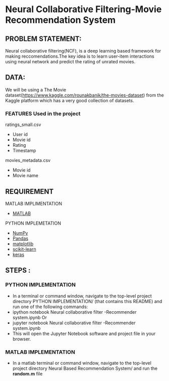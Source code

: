 # Neural Collaborative Filtering-Movie Recommendation System

## PROBLEM STATEMENT:
Neural collaborative filtering(NCF), is a deep learning based framework for making reccomendations.The key idea is to learn user-item interactions using neural network
and predict the rating of unrated movies.

## DATA:
We will be using a The Movie dataset(https://www.kaggle.com/rounakbanik/the-movies-dataset) from the Kaggle platform which has a very good collection of datasets.

### FEATURES Used in the project

ratings_small.csv
 - User id
 - Movie id
 - Rating
 - Timestamp
 
movies_metadata.csv
 - Movie id
 - Movie name
 
## REQUIREMENT 

MATLAB IMPLIMENTATION
- [MATLAB](https://www.mathworks.com)

PYTHON IMPLEMETATION
- [NumPy](http://www.numpy.org/)
- [Pandas](http://pandas.pydata.org/)
- [matplotlib](http://matplotlib.org/)
- [scikit-learn](http://scikit-learn.org/stable/)
- [keras](https://www.tensorflow.org/guide/keras)

## STEPS :

### PYTHON IMPLEMENTATION

- In a terminal or command window, navigate to the top-level project directory
PYTHON IMPLEMENTATION/ (that contains this README) and run one of the following
commands:
- ipython notebook Neural collaborative filter -Recommender system.ipynb
Or
- jupyter notebook Neural collaborative filter -Recommender system.ipynb
- This will open the Jupyter Notebook software and project file in your browser.

### MATLAB IMPLEMENTATION

- In a matlab terminal or command window, navigate to the top-level project directory
Neural Based Recommendation System/ and run the **random.m** file
